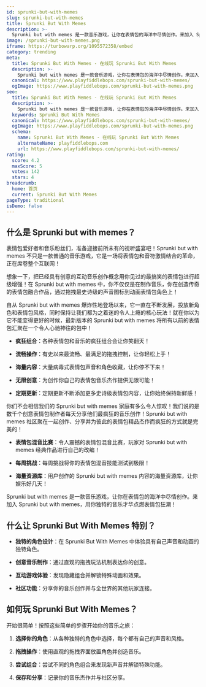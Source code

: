 ```yaml
---
id: sprunki-but-with-memes
slug: sprunki-but-with-memes
title: Sprunki But With Memes
description: >-
  Sprunki but with memes 是一款音乐游戏，让你在表情包的海洋中尽情创作。来加入 Sprunki but with memes，用你独特的音乐才华点燃表情包狂潮！
image: /sprunki-but-with-memes.png
iframe: https://turbowarp.org/1095572358/embed
category: trending
meta:
  title: Sprunki But With Memes - 在线玩 Sprunki But With Memes
  description: >-
    Sprunki but with memes 是一款音乐游戏，让你在表情包的海洋中尽情创作。来加入 Sprunki but with memes，用你独特的音乐才华点燃表情包狂潮！
  canonical: https://www.playfiddlebops.com/sprunki-but-with-memes/
  ogImage: https://www.playfiddlebops.com/sprunki-but-with-memes.png
seo:
  title: Sprunki But With Memes - 在线玩 Sprunki But With Memes
  description: >-
    Sprunki but with memes 是一款音乐游戏，让你在表情包的海洋中尽情创作。来加入 Sprunki but with memes，用你独特的音乐才华点燃表情包狂潮！
  keywords: Sprunki But With Memes
  canonical: https://www.playfiddlebops.com/sprunki-but-with-memes/
  ogImage: https://www.playfiddlebops.com/sprunki-but-with-memes.png
  schema:
    name: Sprunki But With Memes - 在线玩 Sprunki But With Memes
    alternateName: playfiddlebops.com
    url: https://www.playfiddlebops.com/sprunki-but-with-memes/
rating:
  score: 4.2
  maxScore: 5
  votes: 142
  stars: 4
breadcrumb:
  home: 首页
  current: Sprunki But With Memes
pageType: traditional
isDemo: false
---
```


## 什么是 Sprunki but with memes？

表情包爱好者和音乐粉丝们，准备迎接前所未有的视听盛宴吧！Sprunki but with memes 不只是一款普通的音乐游戏，它是一场将表情包和音符激情结合的革命，正在席卷整个互联网！

想象一下，把已经具有创意的互动音乐创作概念用你见过的最搞笑的表情包进行超级增强！在 Sprunki but with memes 中，你不仅仅是在制作音乐，你在创造传奇的表情包融合作品，通过拖拽最史诗级的声音图标到动画表情包角色上！

自从 Sprunki but with memes 爆炸性地登场以来，它一直在不断发展，投放新角色和表情包风格，同时保持让我们都为之着迷的令人上瘾的核心玩法！就在你以为它不能变得更好的时候，最新版本的 Sprunki but with memes 将所有以前的表情包汇聚在一个令人心驰神往的包中！

- **疯狂组合**：各种表情包和音乐的疯狂组合会让你笑翻天！

- **流畅操作**：有史以来最流畅、最满足的拖拽控制，让你轻松上手！

- **海量内容**：大量病毒式表情包声音和角色收藏，让你停不下来！

- **无限创意**：为创作你自己的表情包音乐杰作提供无限可能！

- **定期更新**：定期更新不断添加更多史诗级表情包内容，让你始终保持新鲜感！

你们不会相信我们的 Sprunki but with memes 家庭有多么令人惊叹！我们说的是数千个创意表情包制作者每天分享他们最疯狂的音乐创作！Sprunki but with memes 社区聚在一起创作、分享并为彼此的表情包精品杰作而疯狂的方式就是完美的！

- **表情包混音比赛**：令人震撼的表情包混音比赛，玩家对 Sprunki but with memes 经典作品进行自己的改编！

- **每周挑战**：每周挑战将你的表情包混音技能测试到极限！

- **海量资源库**：用户创作的 Sprunki but with memes 内容的海量资源库，让你娱乐好几天！

Sprunki but with memes 是一款音乐游戏，让你在表情包的海洋中尽情创作。来加入 Sprunki but with memes，用你独特的音乐才华点燃表情包狂潮！

## 什么让 Sprunki But With Memes 特别？

- **独特的角色设计**：在 Sprunki But With Memes 中体验具有自己声音和动画的独特角色。

- **创意音乐制作**：通过直观的拖拽玩法机制表达你的创意。

- **互动游戏体验**：发现隐藏组合并解锁特殊动画和效果。

- **社区功能**：分享你的音乐创作并与全世界的其他玩家连接。

## 如何玩 Sprunki But With Memes？

开始很简单！按照这些简单的步骤开始你的音乐之旅：

1. **选择你的角色**：从各种独特的角色中选择，每个都有自己的声音和风格。

1. **拖拽操作**：使用直观的拖拽界面放置角色并创造音乐。

1. **尝试组合**：尝试不同的角色组合来发现新声音并解锁特殊功能。

1. **保存和分享**：记录你的音乐杰作并与社区分享。